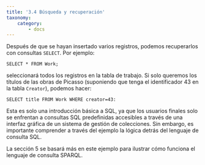 ```yaml
---
title: '3.4 Búsqueda y recuperación'
taxonomy:
    category:
        - docs
---
```


Después de que se hayan insertado varios registros, podemos recuperarlos con consultas `SELECT`. Por ejemplo:

```
SELECT * FROM Work;
```
seleccionará todos los registros en la tabla de trabajo. Si solo queremos los títulos de las obras de Picasso (suponiendo que tenga el identificador 43 en la tabla `Creator`), podemos hacer:

```
SELECT title FROM Work WHERE creator=43:
```
Esta es solo una introducción básica a SQL, ya que los usuarios finales solo se enfrentan a consultas SQL predefinidas accesibles a través de una interfaz gráfica de un sistema de gestión de colecciones. Sin embargo, es importante comprender a través del ejemplo la lógica detrás del lenguaje de consulta SQL. 

La sección 5 se basará más en este ejemplo para ilustrar cómo funciona el lenguaje de consulta SPARQL.